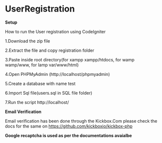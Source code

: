 # UserRegistration

**Setup**

How to run the User registration using CodeIgniter

1.Download the zip file

2.Extract the file and copy registration folder

3.Paste inside root directory(for xampp xampp/htdocs, for wamp wamp/www, for lamp var/www/html)

4.Open PHPMyAdmin (http://localhost/phpmyadmin)

5.Create a database with name test

6.Import Sql file(users.sql in SQL file folder)

7.Run the script http://localhost/

**Email Verification**

Email verification has been done through the Kickbox.Com please check the docs for the same on 
https://github.com/kickboxio/kickbox-php

**Google recaptcha is used as per the documentations avaialbe**
